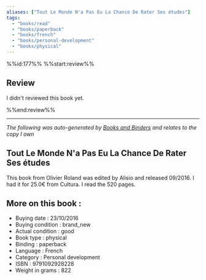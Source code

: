 ```yaml
---
aliases: ["Tout Le Monde N'a Pas Eu La Chance De Rater Ses études"] 
tags: 
  - "books/read" 
  - "books/paperback" 
  - "books/french"
  - "books/personal-development"
  - "books/physical"
---
```

%%id:177%%
%%start:review%%
## Review
I didn't reviewed this book yet. 

%%end:review%%

---
_The following was auto-generated by [Books and Binders](Books%20and%20Binders.md) and relates to the copy I own_
## Tout Le Monde N'a Pas Eu La Chance De Rater Ses études
This book from Olivier Roland was edited by Alisio and released 09/2016. I had it for 25.0€ from Cultura. I read the 520 pages.

## More on this book :
- Buying date : 23/10/2016
- Buying condition : brand_new
- Actual condition : good
- Book type : physical
- Binding : paperback
- Language : French
- Category : Personal development
- ISBN : 9791092928228
- Weight in grams : 822
